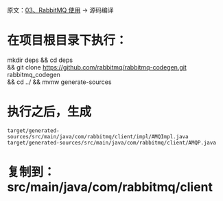 
原文：[03、RabbitMQ 使用](mweblib://16314383573139) -> 源码编译

# 在项目根目录下执行：

mkdir deps && cd deps                                                                   \
&& git clone https://github.com/rabbitmq/rabbitmq-codegen.git rabbitmq_codegen      \
&& cd ../ && mvnw generate-sources

# 执行之后，生成

	target/generated-sources/src/main/java/com/rabbitmq/client/impl/AMQImpl.java
	target/generated-sources/src/main/java/com/rabbitmq/client/AMQP.java

# 复制到：src/main/java/com/rabbitmq/client
